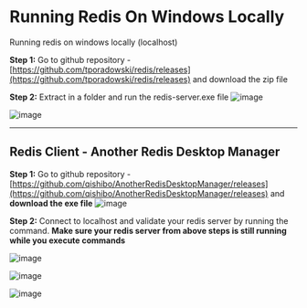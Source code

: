 # Running Redis On Windows Locally
Running redis on windows locally (localhost)

**Step 1:** Go to github repository - [https://github.com/tporadowski/redis/releases](https://github.com/tporadowski/redis/releases) and download the zip file

**Step 2:** Extract in a folder and run the redis-server.exe file
![image](https://user-images.githubusercontent.com/30829678/225723992-6d2b2244-71ad-4ecf-80f5-df86e23e29a1.png)


![image](https://user-images.githubusercontent.com/30829678/225724820-8ad74d48-5300-453e-920b-b7a805a27237.png)

------

## Redis Client - Another Redis Desktop Manager

**Step 1:** Go to github repository - [https://github.com/qishibo/AnotherRedisDesktopManager/releases](https://github.com/qishibo/AnotherRedisDesktopManager/releases) and **download the exe file**
![image](https://user-images.githubusercontent.com/30829678/225726208-c1a52ab7-d215-4d61-8da0-c5943432eb5a.png)

**Step 2:** Connect to localhost and validate your redis server by running the command.  **Make sure your redis server from above steps is still running while you execute commands**

![image](https://user-images.githubusercontent.com/30829678/225727306-8e7c23d0-50b8-42b9-8c23-e28b82b64f71.png)


![image](https://user-images.githubusercontent.com/30829678/225727575-4fc7dd07-f420-45a5-adbb-4fed88d20212.png)

![image](https://user-images.githubusercontent.com/30829678/225727668-eff0903f-f388-4c3c-9279-6a3c2c8d37dc.png)




